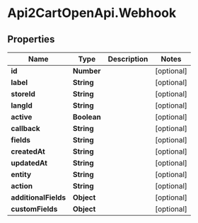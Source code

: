 # Api2CartOpenApi.Webhook

## Properties

Name | Type | Description | Notes
------------ | ------------- | ------------- | -------------
**id** | **Number** |  | [optional] 
**label** | **String** |  | [optional] 
**storeId** | **String** |  | [optional] 
**langId** | **String** |  | [optional] 
**active** | **Boolean** |  | [optional] 
**callback** | **String** |  | [optional] 
**fields** | **String** |  | [optional] 
**createdAt** | **String** |  | [optional] 
**updatedAt** | **String** |  | [optional] 
**entity** | **String** |  | [optional] 
**action** | **String** |  | [optional] 
**additionalFields** | **Object** |  | [optional] 
**customFields** | **Object** |  | [optional] 


